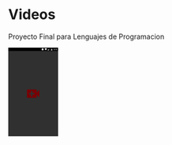 # Videos

Proyecto Final para Lenguajes de Programacion <br/>

<img width="20%" height="20%" src="https://github.com/Vanprzz/Videos/blob/master/splash.png?raw=true" />
